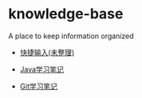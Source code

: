 # knowledge-base
A place to keep information organized

- [快捷输入(未整理)](https://github.com/zhaoyanmit/knowledge-base/wiki/%E5%BF%AB%E6%8D%B7%E8%BE%93%E5%85%A5)

- [Java学习笔记](https://github.com/zhaoyanmit/knowledge-base/wiki/Java%E5%AD%A6%E4%B9%A0%E7%AC%94%E8%AE%B0)
- [Git学习笔记](https://github.com/zhaoyanmit/knowledge-base/wiki/Git%E5%AD%A6%E4%B9%A0%E7%AC%94%E8%AE%B0)
  

